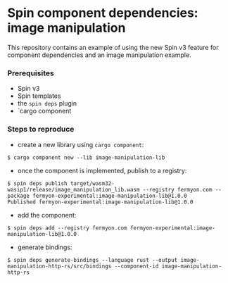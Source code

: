 # Spin component dependencies: image manipulation

This repository contains an example of using the new Spin v3 feature for
component dependencies and an image manipulation example.


### Prerequisites

* Spin v3
* Spin templates
* the `spin deps` plugin
* `cargo component

### Steps to reproduce

* create a new library using `cargo component`:

```console
$ cargo component new --lib image-manipulation-lib
```

* once the component is implemented, publish to a registry:

```
$ spin deps publish target/wasm32-wasip1/release/image_manipulation_lib.wasm --registry fermyon.com --package fermyon-experimental:image-manipulation-lib@1.0.0
Published fermyon-experimental:image-manipulation-lib@1.0.0
```

* add the component:

```
$ spin deps add --registry fermyon.com fermyon-experimental:image-manipulation-lib@1.0.0
```

* generate bindings:

```
$ spin deps generate-bindings --language rust --output image-manipulation-http-rs/src/bindings --component-id image-manipulation-http-rs
```

